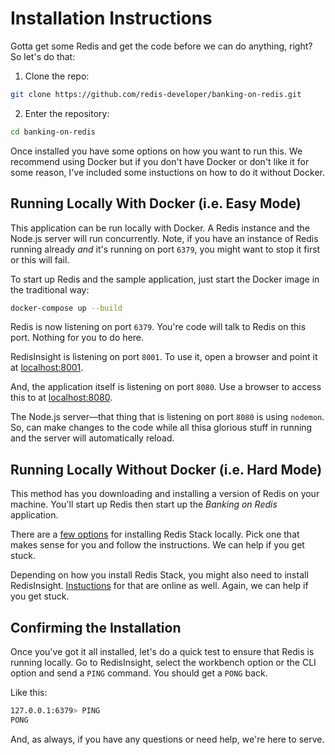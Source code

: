 # Installation Instructions #

Gotta get some Redis and get the code before we can do anything, right? So let's do that:

1. Clone the repo:
```bash
git clone https://github.com/redis-developer/banking-on-redis.git
```

2. Enter the repository:
```bash
cd banking-on-redis
```

Once installed you have some options on how you want to run this. We recommend using Docker but if you don't have Docker or don't like it for some reason, I've included some instuctions on how to do it without Docker.


## Running Locally With Docker (i.e. Easy Mode) ##

This application can be run locally with Docker. A Redis instance and the Node.js server will run concurrently. Note, if you have an instance of Redis running already *and* it's running on port `6379`, you might want to stop it first or this will fail.

To start up Redis and the sample application, just start the Docker image in the traditional way:

```bash
docker-compose up --build
```

Redis is now listening on port `6379`. You're code will talk to Redis on this port. Nothing for you to do here.

RedisInsight is listening on port `8001`. To use it, open a browser and point it at [localhost:8001](http://localhost:8001).

And, the application itself is listening on port `8080`. Use a browser to access this to at [localhost:8080](http://localhost:8080).

The Node.js server—that thing that is listening on port `8080` is using `nodemon`. So, can make changes to the code while all thisa glorious stuff in running and the server will automatically reload.


## Running Locally Without Docker (i.e. Hard Mode) ##

This method has you downloading and installing a version of Redis on your machine. You'll start up Redis then start up the _Banking on Redis_ application.

There are a [few options](https://redis.io/docs/stack/get-started/install/) for installing Redis Stack locally. Pick one that makes sense for you and follow the instructions. We can help if you get stuck.

Depending on how you install Redis Stack, you might also need to install RedisInsight. [Instuctions](https://redis.com/redisinsight/) for that are online as well. Again, we can help if you get stuck.


## Confirming the Installation ##

Once you've got it all installed, let's do a quick test to ensure that Redis is running locally. Go to RedisInsight, select the workbench option or the CLI option and send a `PING` command. You should get a `PONG` back.

Like this:

```bash
127.0.0.1:6379> PING
PONG
```

And, as always, if you have any questions or need help, we're here to serve.
